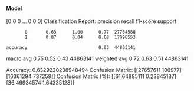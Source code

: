 #### Model
[0 0 0 ... 0 0 0]
Classification Report:
              precision    recall  f1-score   support

           0       0.63      1.00      0.77  27764588
           1       0.87      0.04      0.08  17098553

    accuracy                           0.63  44863141
   macro avg       0.75      0.52      0.43  44863141
weighted avg       0.72      0.63      0.51  44863141

Accuracy: 0.6329220238948494
Confusion Matrix:
[[27657611   106977]
 [16361294   737259]]
Confusion Matrix (%):
[[61.64885111  0.23845187]
 [36.46934574  1.64335128]]
